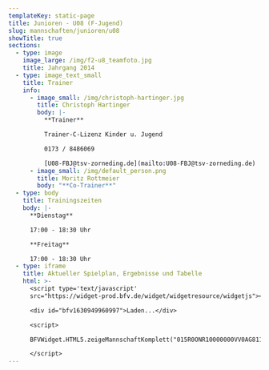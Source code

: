 ```yaml
---
templateKey: static-page
title: Junioren - U08 (F-Jugend)
slug: mannschaften/junioren/u08
showTitle: true
sections:
  - type: image
    image_large: /img/f2-u8_teamfoto.jpg
    title: Jahrgang 2014
  - type: image_text_small
    title: Trainer
    info:
      - image_small: /img/christoph-hartinger.jpg
        title: Christoph Hartinger
        body: |-
          **Trainer**

          Trainer-C-Lizenz Kinder u. Jugend

          0173 / 8486069

          [U08-FBJ@tsv-zorneding.de](mailto:U08-FBJ@tsv-zorneding.de)
      - image_small: /img/default_person.png
        title: Moritz Rottmeier
        body: "**Co-Trainer**"
  - type: body
    title: Trainingszeiten
    body: |-
      **Dienstag**

      17:00 - 18:30 Uhr

      **Freitag**

      17:00 - 18:30 Uhr
  - type: iframe
    title: Aktueller Spielplan, Ergebnisse und Tabelle
    html: >-
      <script type='text/javascript'
      src="https://widget-prod.bfv.de/widget/widgetresource/widgetjs"></script>

      <div id="bfv1630949960997">Laden...</div>

      <script>

      BFVWidget.HTML5.zeigeMannschaftKomplett("015R0ONR10000000VV0AG811VSJKN1K2", "bfv1630949960997", { height: "800", width: "350", selectedTab:BFVWidget.HTML5.mannschaftTabs.spiele, colorResults: "undefined" , colorNav: "undefined" , colorClubName : "undefined" , backgroundNav: "undefined"});

      </script>
---
```

